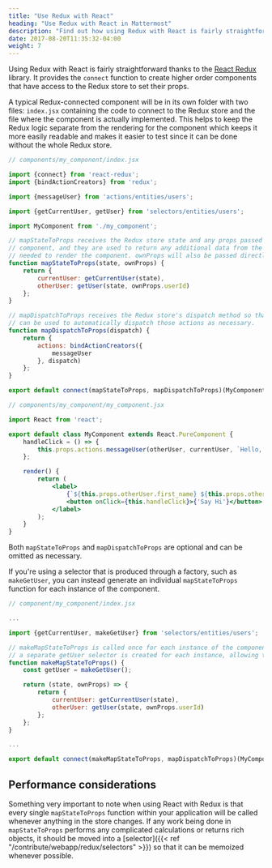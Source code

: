 ```yaml
---
title: "Use Redux with React"
heading: "Use Redux with React in Mattermost"
description: "Find out how using Redux with React is fairly straightforward thanks to the React Redux library."
date: 2017-08-20T11:35:32-04:00
weight: 7
---
```


Using Redux with React is fairly straightforward thanks to the [React Redux](https://github.com/reactjs/react-redux) library. It provides the `connect` function to create higher order components that have access to the Redux store to set their props.

A typical Redux-connected component will be in its own folder with two files: `index.jsx` containing the code to connect to the Redux store and the file where the component is actually implemented. This helps to keep the Redux logic separate from the rendering for the component which keeps it more easily readable and makes it easier to test since it can be done without the whole Redux store.

```jsx
// components/my_component/index.jsx

import {connect} from 'react-redux';
import {bindActionCreators} from 'redux';

import {messageUser} from 'actions/entities/users';

import {getCurrentUser, getUser} from 'selectors/entities/users';

import MyComponent from './my_component';

// mapStateToProps receives the Redux store state and any props passed into the connected
// component, and they are used to return any additional data from the Redux store that is
// needed to render the component. ownProps will also be passed directly to the component.
function mapStateToProps(state, ownProps) {
    return {
        currentUser: getCurrentUser(state),
        otherUser: getUser(state, ownProps.userId)
    };
}

// mapDispatchToProps receives the Redux store's dispatch method so that bindActionCreators
// can be used to automatically dispatch those actions as necessary.
function mapDispatchToProps(dispatch) {
    return {
        actions: bindActionCreators({
            messageUser
        }, dispatch)
    };
}

export default connect(mapStateToProps, mapDispatchToProps)(MyComponent);

// components/my_component/my_component.jsx

import React from 'react';

export default class MyComponent extends React.PureComponent {
    handleClick = () => {
        this.props.actions.messageUser(otherUser, currentUser, `Hello, ${this.props.otherUser.first_name}!`);
    };

    render() {
        return (
            <label>
                {`${this.props.otherUser.first_name} ${this.props.otherUser.last_name}: `}
                <button onClick={this.handleClick}>{'Say Hi'}</button>
            </label>
        );
    }
}
```

Both `mapStateToProps` and `mapDispatchToProps` are optional and can be omitted as necessary.

If you're using a selector that is produced through a factory, such as `makeGetUser`, you can instead generate an individual `mapStateToProps` function for each instance of the component.

```jsx
// component/my_component/index.jsx

...

import {getCurrentUser, makeGetUser} from 'selectors/entities/users';

// makeMapStateToProps is called once for each instance of the component on the page. Because of this
// a separate getUser selector is created for each instance, allowing them to be memoized separately.
function makeMapStateToProps() {
    const getUser = makeGetUser();

    return (state, ownProps) => {
        return {
            currentUser: getCurrentUser(state),
            otherUser: getUser(state, ownProps.userId)
        };
    };
}

...

export default connect(makeMapStateToProps, mapDispatchToProps)(MyComponent);
```

## Performance considerations

Something very important to note when using React with Redux is that every single `mapStateToProps` function within your application will be called whenever anything in the store changes. If any work being done in `mapStateToProps` performs any complicated calculations or returns rich objects, it should be moved into a [selector]({{< ref "/contribute/webapp/redux/selectors" >}}) so that it can be memoized whenever possible.
